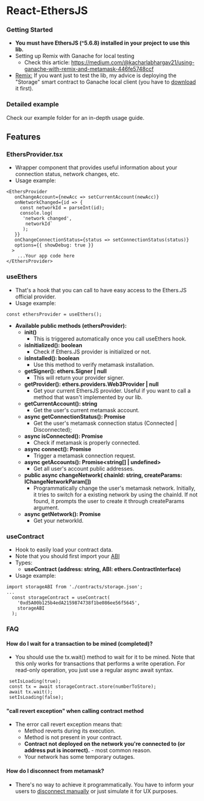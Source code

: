 # React-EthersJS

### Getting Started

- **You must have EthersJS (^5.6.8) installed in your project to use this lib.**
- Setting up Remix with Ganache for local testing
  - Check this article: https://medium.com/@kacharlabhargav21/using-ganache-with-remix-and-metamask-446fe5748ccf
- [Remix:](https://remix.ethereum.org/) If you want just to test the lib, my advice is deploying the "Storage" smart contract to Ganache local client (you have to [download](https://trufflesuite.com/ganache/) it first).

### Detailed example

Check our example folder for an in-depth usage guide.

## Features

### EthersProvider.tsx

- Wrapper component that provides useful information about your connection status, network changes, etc.
- Usage example:

```
<EthersProvider
   onChangeAccount={newAcc => setCurrentAccount(newAcc)}
   onNetworkChanged={id => {
     const networkId = parseInt(id);
     console.log(
      'network changed',
       networkId`
      );
   }}
   onChangeConnectionStatus={status => setConnectionStatus(status)}
   options={{ showDebug: true }}
  >
    ...Your app code here
</EthersProvider>
```

### useEthers

- That's a hook that you can call to have easy access to the Ethers.JS official provider.
- Usage example:

```
const ethersProvider = useEthers();
```

- **Available public methods (ethersProvider):**
  - **init()**
    - This is triggered automatically once you call useEthers hook.
  - **isInitialized(): boolean**
    - Check if Ethers.JS provider is initialized or not.
  - **isInstalled(): boolean**
    - Use this method to verify metamask installation.
  - **getSigner(): ethers.Signer | null**
    - This will return your provider signer.
  - **getProvider(): ethers.providers.Web3Provider | null**
    - Get your current EthersJS provider. Useful if you want to call a method that wasn't implemented by our lib.
  - **getCurrentAccount(): string**
    - Get the user's current metamask account.
  - **async getConnectionStatus(): Promise<ConnectionStatus>**
    - Get the user's metamask connection status (Connected | Disconnected);
  - **async isConnected(): Promise<boolean>**
    - Check if metamask is properly connected.
  - **async connect(): Promise<void>**
    - Trigger a metamask connection request.
  - **async getAccounts(): Promise<string[] | undefined>**
    - Get all user's account public addresses.
  - **public async changeNetwork( chainId: string, createParams: IChangeNetworkParam[])**
    - Programmatically change the user's metamask network. Initially, it tries to switch for a existing network by using the chainId. If not found, it prompts the user to create it through createParams argument.
  - **async getNetwork(): Promise<number>**
    - Get your networkId.

### useContract

- Hook to easily load your contract data.
- Note that you should first import your [ABI](https://docs.ethers.io/v5/api/utils/abi/)
- Types:
  - **useContract (address: string, ABI: ethers.ContractInterface)**
- Usage example:

```
import storageABI from './contracts/storage.json';
...
  const storageContract = useContract(
    '0xd5A00b125b4edA2159874738f1be086ee56f5645',
    storageABI
  );
```

### FAQ

#### How do I wait for a transaction to be mined (completed)?

- You should use the tx.wait() method to wait for it to be mined. Note that this only works for transactions that performs a write operation. For read-only operation, you just use a regular async await syntax.

```
 setIsLoading(true);
 const tx = await storageContract.store(numberToStore);
 await tx.wait();
 setIsLoading(false);
```

#### "call revert exception" when calling contract method

- The error call revert exception means that:
  - Method reverts during its execution.
  - Method is not present in your contract.
  - **Contract not deployed on the network you're connected to (or address put is incorrect).** - most common reason.
  - Your network has some temporary outages.

#### How do I disconnect from metamask?

- There's no way to achieve it programmatically. You have to inform your users to [disconnect manually](https://stackoverflow.com/questions/70378789/how-to-logout-from-metamask-account-in-reactjs-using-ethereum) or just simulate it for UX purposes.
